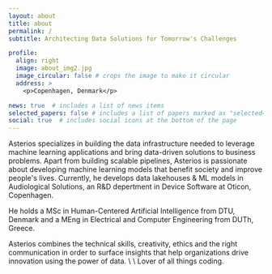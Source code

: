 ```yaml
---
layout: about
title: about
permalink: /
subtitle: Architecting Data Solutions for Tomorrow's Challenges

profile:
  align: right
  image: about_img2.jpg
  image_circular: false # crops the image to make it circular
  address: >
    <p>Copenhagen, Denmark</p>

news: true  # includes a list of news items
selected_papers: false # includes a list of papers marked as "selected={true}"
social: true  # includes social icons at the bottom of the page
---
```


Asterios specializes in building the data infrastructure needed to leverage machine learning applications and bring data-driven solutions to business problems. 
Apart from building scalable pipelines, Asterios is passionate about developing machine learning models that benefit society and improve people's lives. Currently, he develops data lakehouses & ML models in Audiological Solutions, an R&D depertment in Device Software at Oticon, Copenhagen.

He holds a MSc in Human-Centered Artificial Intelligence from DTU, Denmark and a MEng in Electrical and Computer Engineering from DUTh, Greece.

Asterios combines the technical skills, creativity, ethics and the right communication in order to surface insights that help organizations drive innovation using the power of data. 
\\
\\
Lover of all things coding.

<!-- Tell the world about yourself. Link to your favorite [subreddit](http://reddit.com). You can put a picture in, too. The code is already in, just name your picture `prof_pic.jpg` and put it in the `img/` folder.

Put your address / P.O. box / other info right below your picture. You can also disable any these elements by editing `profile` property of the YAML header of your `_pages/about.md`. Edit `_bibliography/papers.bib` and Jekyll will render your [publications page](/al-folio/publications/) automatically.

Link to your social media connections, too. This theme is set up to use [Font Awesome icons](http://fortawesome.github.io/Font-Awesome/) and [Academicons](https://jpswalsh.github.io/academicons/), like the ones below. Add your Facebook, Twitter, LinkedIn, Google Scholar, or just disable all of them. -->
